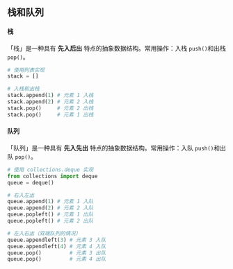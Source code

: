 ## 栈和队列

#### 栈

「栈」是一种具有 **先入后出** 特点的抽象数据结构。常用操作：入栈 `push()`和出栈 `pop()`。

```python
# 使用列表实现
stack = []

# 入栈和出栈
stack.append(1) # 元素 1 入栈
stack.append(2) # 元素 2 入栈
stack.pop()     # 元素 2 出栈
stack.pop()     # 元素 1 出栈
```

#### 队列

「队列」是一种具有 **先入先出** 特点的抽象数据结构。常用操作：入队 `push()`和出队 `pop()`。

```python
# 使用 collections.deque 实现
from collections import deque
queue = deque()

# 右入左出
queue.append(1) # 元素 1 入队
queue.append(2) # 元素 2 入队
queue.popleft() # 元素 1 出队
queue.popleft() # 元素 2 出队

# 左入右出（双端队列的情况）
queue.appendleft(3) # 元素 3 入队
queue.appendleft(4) # 元素 4 入队
queue.pop()         # 元素 3 出队
queue.pop()         # 元素 4 出队
```

